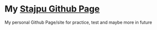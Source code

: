 # My [Stajpu Github Page](https://stajpu.github.io)

My personal Github Page/site for practice, test and maybe more in future
